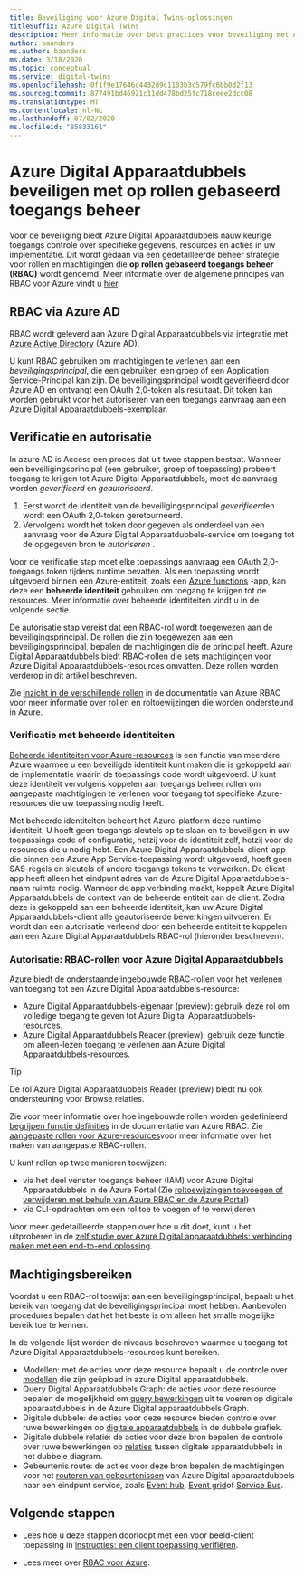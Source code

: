 ```yaml
---
title: Beveiliging voor Azure Digital Twins-oplossingen
titleSuffix: Azure Digital Twins
description: Meer informatie over best practices voor beveiliging met Azure Digital Apparaatdubbels.
author: baanders
ms.author: baanders
ms.date: 3/18/2020
ms.topic: conceptual
ms.service: digital-twins
ms.openlocfilehash: 0f1f9e17646c4432d9c1103b3c579fc6bb0d2f13
ms.sourcegitcommit: 877491bd46921c11dd478bd25fc718ceee2dcc08
ms.translationtype: MT
ms.contentlocale: nl-NL
ms.lasthandoff: 07/02/2020
ms.locfileid: "85833161"
---
```

# <a name="secure-azure-digital-twins-with-role-based-access-control"></a>Azure Digital Apparaatdubbels beveiligen met op rollen gebaseerd toegangs beheer

Voor de beveiliging biedt Azure Digital Apparaatdubbels nauw keurige toegangs controle over specifieke gegevens, resources en acties in uw implementatie. Dit wordt gedaan via een gedetailleerde beheer strategie voor rollen en machtigingen die **op rollen gebaseerd toegangs beheer (RBAC)** wordt genoemd. Meer informatie over de algemene principes van RBAC voor Azure vindt u [hier](../role-based-access-control/overview.md).

## <a name="rbac-through-azure-ad"></a>RBAC via Azure AD

RBAC wordt geleverd aan Azure Digital Apparaatdubbels via integratie met [Azure Active Directory](../active-directory/fundamentals/active-directory-whatis.md) (Azure AD).

U kunt RBAC gebruiken om machtigingen te verlenen aan een *beveiligingsprincipal*, die een gebruiker, een groep of een Application Service-Principal kan zijn. De beveiligingsprincipal wordt geverifieerd door Azure AD en ontvangt een OAuth 2,0-token als resultaat. Dit token kan worden gebruikt voor het autoriseren van een toegangs aanvraag aan een Azure Digital Apparaatdubbels-exemplaar.

## <a name="authentication-and-authorization"></a>Verificatie en autorisatie

In azure AD is Access een proces dat uit twee stappen bestaat. Wanneer een beveiligingsprincipal (een gebruiker, groep of toepassing) probeert toegang te krijgen tot Azure Digital Apparaatdubbels, moet de aanvraag worden *geverifieerd* en *geautoriseerd*. 

1. Eerst wordt de identiteit van de beveiligingsprincipal *geverifieerd*en wordt een OAuth 2,0-token geretourneerd.
2. Vervolgens wordt het token door gegeven als onderdeel van een aanvraag voor de Azure Digital Apparaatdubbels-service om toegang tot de opgegeven bron te *autoriseren* .

Voor de verificatie stap moet elke toepassings aanvraag een OAuth 2,0-toegangs token tijdens runtime bevatten. Als een toepassing wordt uitgevoerd binnen een Azure-entiteit, zoals een [Azure functions](../azure-functions/functions-overview.md) -app, kan deze een **beheerde identiteit** gebruiken om toegang te krijgen tot de resources. Meer informatie over beheerde identiteiten vindt u in de volgende sectie.

De autorisatie stap vereist dat een RBAC-rol wordt toegewezen aan de beveiligingsprincipal. De rollen die zijn toegewezen aan een beveiligingsprincipal, bepalen de machtigingen die de principal heeft. Azure Digital Apparaatdubbels biedt RBAC-rollen die sets machtigingen voor Azure Digital Apparaatdubbels-resources omvatten. Deze rollen worden verderop in dit artikel beschreven.

Zie [inzicht in de verschillende rollen](../role-based-access-control/rbac-and-directory-admin-roles.md) in de documentatie van Azure RBAC voor meer informatie over rollen en roltoewijzingen die worden ondersteund in Azure.

### <a name="authentication-with-managed-identities"></a>Verificatie met beheerde identiteiten

[Beheerde identiteiten voor Azure-resources](../active-directory/managed-identities-azure-resources/overview.md) is een functie van meerdere Azure waarmee u een beveiligde identiteit kunt maken die is gekoppeld aan de implementatie waarin de toepassings code wordt uitgevoerd. U kunt deze identiteit vervolgens koppelen aan toegangs beheer rollen om aangepaste machtigingen te verlenen voor toegang tot specifieke Azure-resources die uw toepassing nodig heeft.

Met beheerde identiteiten beheert het Azure-platform deze runtime-identiteit. U hoeft geen toegangs sleutels op te slaan en te beveiligen in uw toepassings code of configuratie, hetzij voor de identiteit zelf, hetzij voor de resources die u nodig hebt. Een Azure Digital Apparaatdubbels-client-app die binnen een Azure App Service-toepassing wordt uitgevoerd, hoeft geen SAS-regels en sleutels of andere toegangs tokens te verwerken. De client-app heeft alleen het eindpunt adres van de Azure Digital Apparaatdubbels-naam ruimte nodig. Wanneer de app verbinding maakt, koppelt Azure Digital Apparaatdubbels de context van de beheerde entiteit aan de client. Zodra deze is gekoppeld aan een beheerde identiteit, kan uw Azure Digital Apparaatdubbels-client alle geautoriseerde bewerkingen uitvoeren. Er wordt dan een autorisatie verleend door een beheerde entiteit te koppelen aan een Azure Digital Apparaatdubbels RBAC-rol (hieronder beschreven).

### <a name="authorization-rbac-roles-for-azure-digital-twins"></a>Autorisatie: RBAC-rollen voor Azure Digital Apparaatdubbels

Azure biedt de onderstaande ingebouwde RBAC-rollen voor het verlenen van toegang tot een Azure Digital Apparaatdubbels-resource:
* Azure Digital Apparaatdubbels-eigenaar (preview): gebruik deze rol om volledige toegang te geven tot Azure Digital Apparaatdubbels-resources.
* Azure Digital Apparaatdubbels Reader (preview): gebruik deze functie om alleen-lezen toegang te verlenen aan Azure Digital Apparaatdubbels-resources.

> [!TIP]
> De rol Azure Digital Apparaatdubbels Reader (preview) biedt nu ook ondersteuning voor Browse relaties.

Zie voor meer informatie over hoe ingebouwde rollen worden gedefinieerd [begrijpen functie definities](../role-based-access-control/role-definitions.md) in de documentatie van Azure RBAC. Zie [aangepaste rollen voor Azure-resources](../role-based-access-control/custom-roles.md)voor meer informatie over het maken van aangepaste RBAC-rollen.

U kunt rollen op twee manieren toewijzen:
* via het deel venster toegangs beheer (IAM) voor Azure Digital Apparaatdubbels in de Azure Portal (Zie [roltoewijzingen toevoegen of verwijderen met behulp van Azure RBAC en de Azure Portal](../role-based-access-control/role-assignments-portal.md))
* via CLI-opdrachten om een rol toe te voegen of te verwijderen

Voor meer gedetailleerde stappen over hoe u dit doet, kunt u het uitproberen in de [zelf studie over Azure Digital apparaatdubbels: verbinding maken met een end-to-end oplossing](tutorial-end-to-end.md).

## <a name="permission-scopes"></a>Machtigingsbereiken

Voordat u een RBAC-rol toewijst aan een beveiligingsprincipal, bepaalt u het bereik van toegang dat de beveiligingsprincipal moet hebben. Aanbevolen procedures bepalen dat het het beste is om alleen het smalle mogelijke bereik toe te kennen.

In de volgende lijst worden de niveaus beschreven waarmee u toegang tot Azure Digital Apparaatdubbels-resources kunt bereiken.
* Modellen: met de acties voor deze resource bepaalt u de controle over [modellen](concepts-models.md) die zijn geüpload in azure Digital apparaatdubbels.
* Query Digital Apparaatdubbels Graph: de acties voor deze resource bepalen de mogelijkheid om [query bewerkingen](concepts-query-language.md) uit te voeren op digitale apparaatdubbels in de Azure Digital apparaatdubbels Graph.
* Digitale dubbele: de acties voor deze resource bieden controle over ruwe bewerkingen op [digitale apparaatdubbels](concepts-twins-graph.md) in de dubbele grafiek.
* Digitale dubbele relatie: de acties voor deze bron bepalen de controle over ruwe bewerkingen op [relaties](concepts-twins-graph.md) tussen digitale apparaatdubbels in het dubbele diagram.
* Gebeurtenis route: de acties voor deze bron bepalen de machtigingen voor het [routeren van gebeurtenissen](concepts-route-events.md) van Azure Digital apparaatdubbels naar een eindpunt service, zoals [Event hub](../event-hubs/event-hubs-about.md), [Event grid](../event-grid/overview.md)of [Service Bus](../service-bus-messaging/service-bus-messaging-overview.md).

## <a name="next-steps"></a>Volgende stappen

* Lees hoe u deze stappen doorloopt met een voor beeld-client toepassing in [instructies: een client toepassing verifiëren](how-to-authenticate-client.md).

* Lees meer over [RBAC voor Azure](../role-based-access-control/overview.md).
